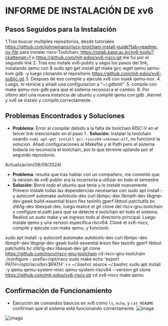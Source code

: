 # INFORME DE INSTALACIÓN DE xv6

## Pasos Seguidos para la Instalación
1.Tras buscar multiples repositorios, desde tutoriales https://github.com/johnwinans/riscv-toolchain-install-guide?tab=readme-ov-file para instalar riscv-Toolchain, https://oslab.kaist.ac.kr/xv6-tools/?ckattempt=1 o https://github.com/mit-pdos/xv6-riscv.git
me fui por el segundo link
2. Tras eso instale xv6-public y segui los pasos del link, instalando qemu con $ sudo apt-get install git make gcc wget qemu qemu-kvm gdb -y luego clonando el repositorio https://github.com/mit-pdos/xv6-public.git
3. Despues de eso compile y ejecute xv6 con maek qemu-nox.
4. Luego, lo reinicie y añadi una configuracion a "~/.gdbinit".
5. compile con make qemu-nox-gdb para que el sistema reconozca el cambio.
6. Por último abri una nueva instancia de ubuntu y compilé qemu con gdb ./kernel y xv6 sé instalo y compiló correctamente.

## Problemas Encontrados y Soluciones
- **Problema:** Error al compilar debido a la falta de toolchain RISC-V en el tercer link mencionado en el paso 1 .
  **Solución:** Instalar la toolchain usando `sudo apt-get install gcc-riscv64-unknown-elf`, no funcionó la solucion. Añadi configuraciones al Makefile y al Path pero el sistema todavía no reconocía el toolchain,
  por lo que termine optando por el segundo repositorio.

Actualización(08/09/2024)
- **Problema**: resulta que tras hablar con un compañero, me comentó que la version de xv8-public era la incorrecta a utilizar en todo el semestre
- **Solución**: Borré todo el ubuntu que tenía y lo instalé nuevamente. Primero instalé todas las dependencias necesarias con sudo apt install -y autoconf automake autotools-dev curl libmpc-dev libmpfr-dev libgmp-dev gawk build-essential bison flex texinfo gperf libtool patchutils bc zlib1g-dev libexpat-dev, luego realicé el git clone del riscv-gnu.toolchain y configure el path para que se detecte e toolchain en todo el sistema. Realicé un sudo make y se ingreso todo al directorio principal. Luego instale qemu y una version especifica riscv64. Cloné el xv6-riscv, compilé y ejecute con make qemu, y funcionó:

sudo apt install -y autoconf automake autotools-dev curl libmpc-dev libmpfr-dev libgmp-dev gawk build-essential bison flex texinfo gperf libtool patchutils bc zlib1g-dev libexpat-dev
git clone https://github.com/riscv/riscv-gnu-toolchain
cd riscv-gnu-toolchain
./configure --prefix=/opt/riscv
sudo make
echo 'export PATH=/opt/riscv/bin:$PATH' >> ~/.bashrc
source ~/.bashrc
sudo apt install -y qemu qemu-system-misc
qemu-system-riscv64 --version
git clone https://github.com/mit-pdos/xv6-riscv.git
cd xv6-riscv
make qemu

## Confirmación de Funcionamiento
- Ejecución de comandos básicos en xv6 como `ls`, `echo`, y `cat README` confirman que el sistema está funcionando correctamente.
![image](https://github.com/user-attachments/assets/b30da7bf-9094-432d-9ca5-44750518258f)

![image](https://github.com/user-attachments/assets/1b1923b2-aca9-4a03-8da0-a6bf2b106932)

